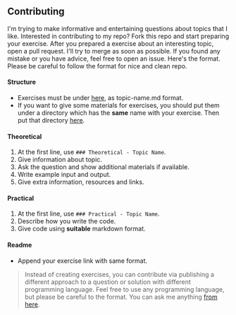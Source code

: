 ## Contributing

I'm trying to make informative and entertaining questions about topics that I like. Interested in contributing to my repo? Fork this repo and start preparing your exercise. After you prepared a exercise about an interesting topic, open a pull request. I'll try to merge as soon as possible. If you found any mistake or you have advice, feel free to open an issue. Here's the format. Please be careful to follow the format for nice and clean repo.

#### Structure

- Exercises must be under [here](exercises), as topic-name.md format.
- If you want to give some materials for exercises, you should put them under a directory which has the **same** name with your exercise. Then put that directory [here](exercises/materials).

#### Theoretical

1. At the first line, use ```### Theoretical - Topic Name```.
2. Give information about topic.
3. Ask the question and show additional materials if available.
4. Write example input and output.
5. Give extra information, resources and links.

#### Practical

1. At the first line, use ```### Practical - Topic Name```.
2. Describe how you write the code.
3. Give code using **suitable** markdown format.

#### Readme

- Append your exercise link with same format.


> Instead of creating exercises, you can contribute via publishing a different approach to a question or solution with different programming language. Feel free to use any programming language, but please be careful to the format. You can ask me anything [from here](demirag16@itu.edu.tr).
